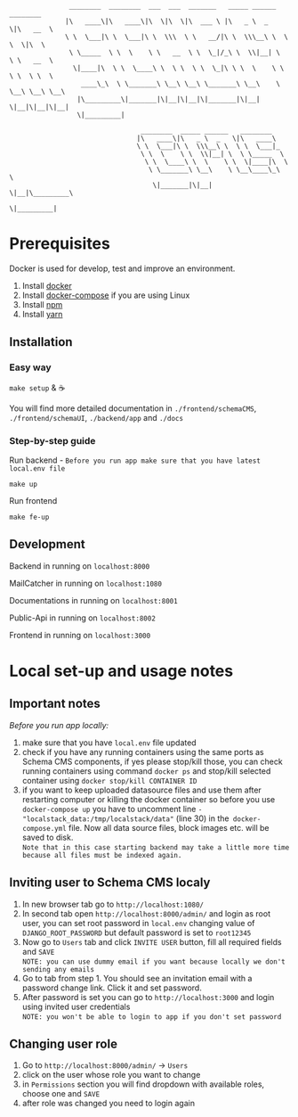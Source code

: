 ```
               ________  ________  ___  ___  _______   _____ ______   ________     
              |\   ____\|\   ____\|\  \|\  \|\  ___ \ |\   _ \  _   \|\   __  \    
              \ \  \___|\ \  \___|\ \  \\\  \ \   __/|\ \  \\\__\ \  \ \  \|\  \   
               \ \_____  \ \  \    \ \   __  \ \  \_|/_\ \  \\|__| \  \ \   __  \  
                \|____|\  \ \  \____\ \  \ \  \ \  \_|\ \ \  \    \ \  \ \  \ \  \ 
                  ____\_\  \ \_______\ \__\ \__\ \_______\ \__\    \ \__\ \__\ \__\
                 |\_________\|_______|\|__|\|__|\|_______|\|__|     \|__|\|__|\|__|
                 \|_________|

                                 ________  _____ ______   ________      
                                |\   ____\|\   _ \  _   \|\   ____\     
                                \ \  \___|\ \  \\\__\ \  \ \  \___|_    
                                 \ \  \    \ \  \\|__| \  \ \_____  \   
                                  \ \  \____\ \  \    \ \  \|____|\  \  
                                   \ \_______\ \__\    \ \__\____\_\  \ 
                                    \|_______|\|__|     \|__|\_________\
                                                            \|_________|
```

# Prerequisites
Docker is used for develop, test and improve an environment.
1. Install [docker](https://docs.docker.com/install/)
2. Install [docker-compose](https://docs.docker.com/compose/install/) if you are using Linux
3. Install [npm](https://www.npmjs.com/)
4. Install [yarn](https://classic.yarnpkg.com/en/docs/install/#mac-stable)

## Installation

### Easy way
`make setup` & ☕

You will find more detailed documentation in `./frontend/schemaCMS`, `./frontend/schemaUI`, `./backend/app` and `./docs`

### Step-by-step guide
Run backend - `Before you run app make sure that you have latest local.env file`
```shell script
make up
```
Run frontend
```shell script
make fe-up
```

## Development
Backend in running on `localhost:8000`

MailCatcher in running on `localhost:1080`

Documentations in running on `localhost:8001`

Public-Api in running on `localhost:8002`

Frontend in running on `localhost:3000`

# Local set-up and usage notes

## Important notes

*Before you run app locally:*
 1. make sure that you have `local.env` file updated
 2. check if you have any running containers using the same ports as Schema CMS components, if yes please stop/kill those,
you can check running containers using command `docker ps` and stop/kill selected container using `docker stop/kill CONTAINER ID`
 3. if you want to keep uploaded datasource files and use them after restarting computer or killing the docker container so
before you use `docker-compose up` you have to uncomment line `- "localstack_data:/tmp/localstack/data"` (line 30) in the` docker-compose.yml` file.
Now all data source files, block images etc. will be saved to disk.  
`Note that in this case starting backend may take a little more time because all files must be indexed again.`



## Inviting user to Schema CMS localy

1. In new browser tab go to `http://localhost:1080/`
2. In second tab open `http://localhost:8000/admin/` and login as root user, you can set root password in `local.env` changing value of `DJANGO_ROOT_PASSWORD` but 
default password is set to `root12345` 
3. Now go to `Users` tab and click `INVITE USER` button, fill all required fields and `SAVE`  
`NOTE: you can use dummy email if you want because locally we don't sending any emails`
4. Go to tab from step 1. You should see an invitation email with a password change link. Click it and set password.
5. After password is set you can go to `http://localhost:3000` and login using invited user credentials  
`NOTE: you won't be able to login to app if you don't set password`

## Changing user role

1. Go to `http://localhost:8000/admin/` -> `Users`
2. click on the user whose role you want to change
3. in `Permissions` section you will find dropdown with available roles, choose one and `SAVE`
4. after role was changed you need to login again

